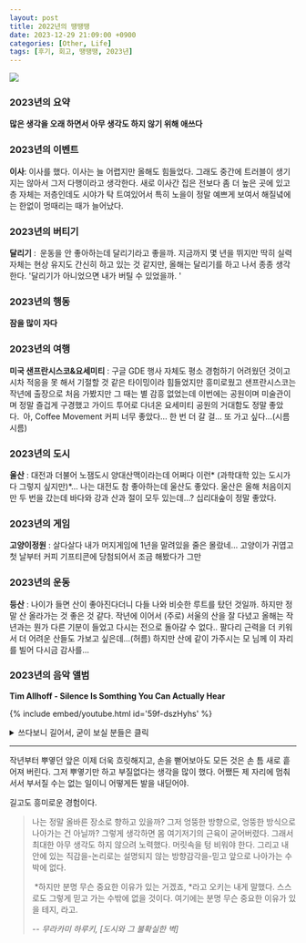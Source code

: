 ```yaml
---
layout: post
title: 2022년의 땡땡땡
date: 2023-12-29 21:09:00 +0900
categories: [Other, Life]
tags: [후기, 회고, 땡땡땡, 2023년]
---
```


![](https://cojette.files.wordpress.com/2023/12/yo.jpg)

### 2023년의 요약

**많은 생각을 오래 하면서 아무 생각도 하지 않기 위해 애쓰다**

### 2023년의 이벤트

**이사**: 이사를 했다. 이사는 늘 어렵지만 올해도 힘들었다. 그래도 중간에 트러블이 생기지는 않아서 그저 다행이라고 생각한다. 새로 이사간 집은 전보다 좀 더 높은 곳에 있고 층 자체는 저층인데도 시야가 탁 트여있어서 특히 노을이 정말 예쁘게 보여서 해질녘에는 한없이 멍때리는 때가 늘어났다.

### 2023년의 버티기

**달리기** : 운동을 안 좋아하는데 달리기라고 좋을까. 지금까지 몇 년을 뛰지만 딱히 실력 자체는 현상 유지도 간신히 하고 있는 것 같지만, 올해는 달리기를 하고 나서 종종 생각한다. '달리기가 아니었으면 내가 버틸 수 있었을까. '

### 2023년의 행동

**잠을 많이 자다**

### 2023년의 여행

**미국 샌프란시스코&요세미티** : 구글 GDE 행사 자체도 평소 경험하기 어려웠던 것이고 시차 적응을 못 해서 기절할 것 같은 타이밍이라 힘들었지만 흥미로웠고 샌프란시스코는 작년에 출장으로 처음 가봤지만 그 때는 별 감흥 없었는데 이번에는 공원이며 미술관이며 정말 즐겁게 구경했고 가이드 투어로 다녀온 요세미티 공원의 거대함도 정말 좋았다. 아, Coffee Movement 커피 너무 좋았다... 한 번 더 갈 걸... 또 가고 싶다...(시름시름)

### 2023년의 도시

**울산** : 대전과 더불어 노잼도시 양대산맥이라는데 어쩌다 이런* (과학대학 있는 도시가 다 그렇지 싶지만)*... 나는 대전도 참 좋아하는데 울산도 좋았다. 울산은 올해 처음이지만 두 번을 갔는데 바다와 강과 산과 절이 모두 있는데...? 십리대숲이 정말 좋았다.


### 2023년의 게임

**고양이정원** : 살다살다 내가 머지게임에 1년을 말려있을 줄은 몰랐네... 고양이가 귀엽고 첫 날부터 커피 기프티콘에 당첨되어서 조금 해봤다가 그만

### 2023년의 운동

**등산** : 나이가 들면 산이 좋아진다더니 다들 나와 비슷한 루트를 탔던 것일까. 하지만 정말 산 올라가는 것 좋은 것 같다. 작년에 이어서 (주로) 서울의 산을 잘 다녔고 올해는 작년과는 뭔가 다른 기분이 들었고 다시는 전으로 돌아갈 수 없다.. 팔다리 근력을 더 키워서 더 어려운 산들도 가보고 싶은데...(허름) 하지만 산에 같이 가주시는 모 님께 이 자리를 빌어 다시금 감사를...

### 2023년의 음악 앨범

**Tim Allhoff - Silence Is Somthing You Can Actually Hear**

{% include embed/youtube.html id='59f-dszHyhs' %}





<details>
  <summary> 쓰다보니 길어서, 굳이 보실 분들은 클릭 </summary>
    <h3 id="2023-">2023년의 음악 변화</h3>
    <p>전보다 일렉트로니카와 (현대) 클래식을 더 듣게 되다 (feat. Apple Music)</p>
    <h3 id="2023-">2023년의 감정</h3>
    <p><strong>모멸감</strong>: 좋은 감정이면 좋겠지만... 다양한 모멸감을 겪고 사회생활을 n년 하면서 온갖 못 볼 꼴(?)을 봤지만 이런 감정은 또 새로웠다. 몇 번은 너무 신기해서 당시에는 이게 뭐지 했다가 그 상황을 벗어나서 생각하니 야 이건 아니지 같은 생각이 드는데 이걸 다양한 형태로 경험할 수 있다니 신기하기도 했고, 어이가 없기도 하고, 재밌기도 하고. 아마도 쉬이 잊히지는 않으리라. 뭐, 이런 경험이 나에게 자양분이 되겠지. 아마도-</p>
    <h3 id="2023-">2023년의 새로운 경험</h3>
    <p><strong>온라인 강의를 만들다</strong> : 온라인 강의 자체는 예전에도 몇 개 했지만 기획, 녹화, 편집까지 전체 과정을 혼자서 오롯이 진행해 본 것은 처음이었고, 정말 모든 각각의 분야에 전문가가 계시고 다들 정말 대단하시구나 하는 생각을 다시금 했었다. 하지만 어쨌든 무언가를 만들어봤고, 더 많은 사람들이 내가 오래 고민한 생각을 같이 나누고 도움이 되었으면 좋겠다. 여러분 연말연시의 소소한 배움과 성과를 원하시면 다들 <a href="https://cojette.github.io/posts/dawithchatgpt/">츄라이 츄라이</a>.</p>
    <h3 id="2023-">2023년의 브랜드</h3>
    <p><strong>카발리니(Cavalini)</strong> : 샌프란시스코 보타닉가든 갔을 때, 거기 앞에서 파는 굿즈들 도안이 너무 취향이었는데 포스터를 사오자니 구겨질 것 같고 티타월은 마음에 드는 도안이 없고 다른 페이퍼굿즈는 굳이 사고 싶지 않아서 울며 돌아왔는데 그게 이 브랜드의 제품이고 일부가 국내 수입이 되고 있었다. 그리고 못 본 포스터들도 너무 마음에 들어서 정말 동식물 포스터는 우르르 사려다 참고 몇 개만 사서 새로 이사간 집 (벽지 뜯어진 것도 가릴 겸)여기저기 신나게 붙였다. 어릴 때부터 백과사전 동식물도감 이런 거 좋아했던 취향 몇 십년만에 새삼 살아난 것...</p>
    <h3 id="2023-">2023년의 습관</h3>
    <p><strong>#읽고쓰는아침</strong> : 여전히 매일 아침마다 (5초라도) 책을 편다. (쓰는 건 발등에 불 떨어질 때 아니면 거의 안 한 것 같지만 ) 어느덧 5-6년 된 거 같은데...</p>
    <h3 id="2023-">2023년의 시도</h3>
    <p><strong>피아노를 다시 치다</strong> : 수십년만에(?) 피아노를 조금씩 다시 쳐봤고 이사 등으로 정신없어서 한동안 쉬었지만 조금씩 취미 삼아 칠 수 있겠다는 자신감이 붙었다(아쉽지만 실력에 자신감은 아니다). 관련한 몇 가지 단상은 <a href="https://cojette.github.io/tags/%ED%94%BC%EC%95%84%EB%85%B8/">여기</a>.</p>
    <h3 id="2023-">2023년의 검사</h3>
    <p><strong>ADHD 검사</strong> : 올 초에 몇 가지 생각이 들어 ADHD 검사를 받았다. 물론 내 주변 모두가 내가 ADHD일 리 없다고 했고 나 역시도 별로 그럴 것 같지는 않았다. 검사 결과도 역시 예상대로 아니었지만 몇 회의 상담과 CAT(종합 주의력 검사던가) 으로 검사를 받는 과정은 나름 새로웠고 재미있었다. 길게 글을 쓰려고 했는데 맨날 미루다 결국 올해 못 썼네. 나중에 기회 닿으면 쓰던가...</p>
    <h3 id="2023-">2023년의 어이없음</h3>
    <p><strong>야밤의 도어락 교체사건</strong> : 이사온 지 며칠 안 되어서, 갑자기 밤에 재활용 쓰레기를 버려야 한다는 게 생각나서 카드키만 가지고 나갔다. 밤 n시 이후에는 핸드폰을 안 쓰려고 핸드폰은 멀리 떨어뜨려두고 있어서, 핸드폰도 집에 둔 채로 그냥 맨발에 코트만 걸치고 털레털레 나갔는데. 이사가자마자 비번도 바꾸고 도어락도 리셋했던 와중에 비번을 까먹고 카드키는 리셋 후 등록을 안 한 것을 갖고 나가는 바람에(...) 쓰레기를 버린 후 집에 들어올 수 없었고... (중간에 험난한 과정을 지나) n시간이 지나 집에 겨우 들어왔고 결론은 야밤에 도어락 교체... ... 정말 쓸데없이 돈 날리려면 별 일이 다 있고 살다가 이리 황당한 일은 처음 겪고 그냥 핸드폰은 항상 착붙하고 다니기로 했다. 디지털 디톡스따위. (....)</p>
    <h3 id="2023-">2023년의 모임</h3>
    <p><strong>호연마을 여름 여행자와 집주인</strong> : 1x년간 거의 매년 여름, 그리고 그 외에도 가끔씩 쉬러 가서 정말로 리프레시를 하고 오는 곳 호연마을과, 여름 여행에서 함께 해주는 사람들, 올해 겨울과 여름에도 쉬고 왔고 여름 여행자 무리는 올해도 즐거웠어요. 두 분의 결혼식에 이 이름으로 화환을 보내면서 나도 새삼 감사함을 되새겼다.</p>
    <p><img src="https://cojette.files.wordpress.com/2023/12/kakaotalk_20231229_130140362.jpg?w=768" alt=""></p>
    <h3 id="2023-">2023년의 걱정</h3>
    <p>나의 모든 것이 손 틈 새로 빠져나갔구나, 내가 앞으로 뭘 할 수 있고 뭘 해야 할까, 생각했다.</p>
</details>

* * * * *

작년부터 뿌옇던 앞은 이제 더욱 흐릿해지고, 손을 뻗어보아도 모든 것은 손 틈 새로 흩어져 버린다. 그저 뿌옇기만 하고 부질없다는 생각을 많이 했다. 어쨌든 제 자리에 멈춰서서 부서질 수는 없는 일이니 어떻게든 발을 내딛어야.

길고도 흥미로운 경험이다.

> 나는 정말 올바른 장소로 향하고 있을까? 그저 엉뚱한 방향으로, 엉뚱한 방식으로 나아가는 건 아닐까? 그렇게 생각하면 몸 여기저기의 근육이 굳어버렸다. 그래서 최대한 아무 생각도 하지 않으려 노력했다. 머릿속을 텅 비워야 한다. 그리고 내 안에 있는 직감을-논리로는 설명되지 않는 방향감각을-믿고 앞으로 나아가는 수박에 없다.
>
>  *하지만 분명 무슨 중요한 이유가 있는 거겠죠, *라고 오키는 내게 말했다. 스스로도 그렇게 믿고 가는 수밖에 없을 것이다. 여기에는 분명 무슨 중요한 이유가 있을 테지, 라고.
>
> *-- 무라카미 하루키, [도시와 그 불확실한 벽]*
